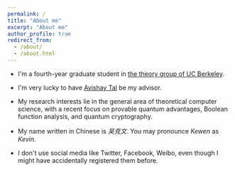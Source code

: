 ```yaml
---
permalink: /
title: "About me"
excerpt: "About me"
author_profile: true
redirect_from: 
  - /about/
  - /about.html
---
```


* I'm a fourth-year graduate student in [the theory group of UC Berkeley](http://theory.cs.berkeley.edu/). 
* I'm very lucky to have [Avishay Tal](http://www.avishaytal.org/) be my advisor.
* My research interests lie in the general area of theoretical computer science, with a recent focus on provable quantum advantages, Boolean function analysis, and quantum cryptography. 

* My name written in Chinese is *吴克文*. You may pronounce *Kewen* as *Kevin*.

* I don't use social media like Twitter, Facebook, Weibo, even though I might have accidentally registered them before.
